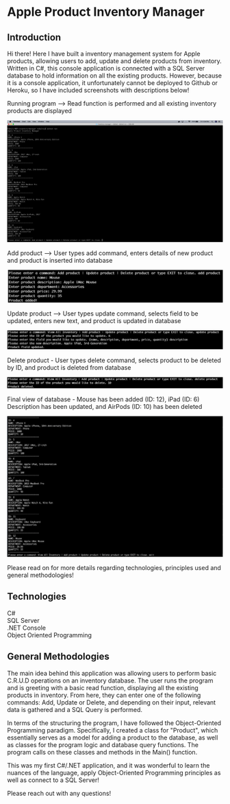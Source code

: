 # Apple Product Inventory Manager

## Introduction

Hi there! Here I have built a inventory management system for Apple products, allowing users to add, update and delete products from inventory. Written in C#, this console application is connected with a SQL Server database to hold information on all the existing products. However, because it is a console application, it unfortunately cannot be deployed to Github or Heroku, so I have included screenshots with descriptions below!

Running program --> Read function is performed and all existing inventory products are displayed

![Alt text](InventoryScreenshots/dotnetrun.png?raw=true "Run Program")

Add product --> User types add command, enters details of new product and product is inserted into database

![Alt text](InventoryScreenshots/addproduct.png?raw=true "Add Product")

Update product --> User types update command, selects field to be updated, enters new text, and product is updated in database

![Alt text](InventoryScreenshots/updateproduct.png?raw=true "Add Product")

Delete product - User types delete command, selects product to be deleted by ID, and product is deleted from database

![Alt text](InventoryScreenshots/deleteproduct.png?raw=true "Add Product")

Final view of database - Mouse has been added (ID: 12), iPad (ID: 6) Description has been updated, and AirPods (ID: 10) has been deleted 

![Alt text](InventoryScreenshots/finalinventory.png?raw=true "Add Product")

Please read on for more details regarding technologies, principles used and general methodologies!

## Technologies

C# <br>
SQL Server <br>
.NET Console <br>
Object Oriented Programming

## General Methodologies

The main idea behind this application was allowing users to perform basic C.R.U.D operations on an inventory database. The user runs the program and is greeting with a basic read function, displaying all the existing products in inventory. From here, they can enter one of the following commands: Add, Update or Delete, and depending on their input, relevant data is gathered and a SQL Query is performed.

In terms of the structuring the program, I have followed the Object-Oriented Programming paradigm. Specifically, I created a class for "Product", which essentially serves as a model for adding a product to the database, as well as classes for the program logic and database query functions. The program calls on these classes and methods in the Main() function.

This was my first C#/.NET application, and it was wonderful to learn the nuances of the language, apply Object-Oriented Programming principles as well as connect to a SQL Server!

Please reach out with any questions!

